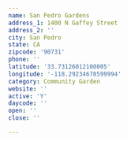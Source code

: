 ```yaml
---
name: San Pedro Gardens
address_1: 1400 N Gaffey Street
address_2: ''
city: San Pedro
state: CA
zipcode: '90731'
phone: ''
latitude: '33.73126012100005'
longitude: '-118.29234678599994'
category: Community Garden
website: ''
active: 'Y'
daycode: ''
open: ''
close: ''

---
```

